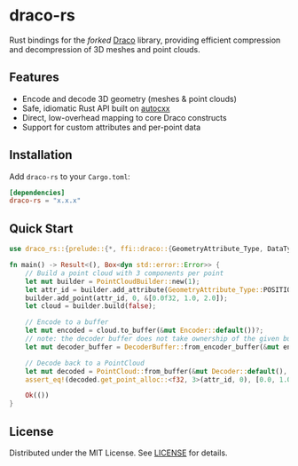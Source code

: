 # draco-rs

Rust bindings for the *forked* [Draco](https://github.com/soraxas/draco) library, providing efficient compression and decompression of 3D meshes and point clouds.

## Features

- Encode and decode 3D geometry (meshes & point clouds)
- Safe, idiomatic Rust API built on [autocxx]
- Direct, low-overhead mapping to core Draco constructs
- Support for custom attributes and per-point data

## Installation

Add `draco-rs` to your `Cargo.toml`:

```toml
[dependencies]
draco-rs = "x.x.x"
```

## Quick Start

```rust
use draco_rs::{prelude::{*, ffi::draco::{GeometryAttribute_Type, DataType}}, pointcloud::*};

fn main() -> Result<(), Box<dyn std::error::Error>> {
    // Build a point cloud with 3 components per point
    let mut builder = PointCloudBuilder::new(1);
    let attr_id = builder.add_attribute(GeometryAttribute_Type::POSITION, 3, DataType::DT_FLOAT64);
    builder.add_point(attr_id, 0, &[0.0f32, 1.0, 2.0]);
    let cloud = builder.build(false);

    // Encode to a buffer
    let mut encoded = cloud.to_buffer(&mut Encoder::default())?;
    // note: the decoder buffer does not take ownership of the given buffer, so the buffer must be valid for the lifetime of the decode process.
    let mut decoder_buffer = DecoderBuffer::from_encoder_buffer(&mut encoded);

    // Decode back to a PointCloud
    let mut decoded = PointCloud::from_buffer(&mut Decoder::default(), &mut decoder_buffer)?;
    assert_eq!(decoded.get_point_alloc::<f32, 3>(attr_id, 0), [0.0, 1.0, 2.0]);

    Ok(())
}
```

## License

Distributed under the MIT License. See [LICENSE](LICENSE) for details.

[autocxx]: https://github.com/google/autocxx
